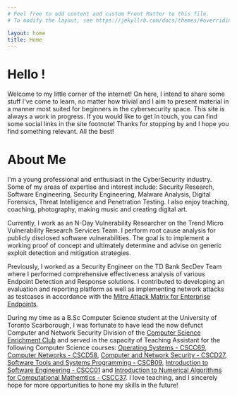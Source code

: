 ```yaml
---
# Feel free to add content and custom Front Matter to this file.
# To modify the layout, see https://jekyllrb.com/docs/themes/#overriding-theme-defaults

layout: home
title: Home
---
```


# Hello !

Welcome to my little corner of the internet! On here, I intend to share some stuff I've come to learn, no matter how trivial and I aim to present material in a manner most suited for beginners in the cybersecurity space. This site is always a work in progress. If you would like to get in touch, you can find some social links in the site footnote! Thanks for stopping by and I hope you find something relevant. All the best!

# About Me

I'm a young professional and enthusiast in the CyberSecurity industry. Some of my areas of expertise and interest include: Security Research, Software Engineering, Security Engineering, Malware Analysis, Digital Forensics, Threat Intelligence and Penetration Testing. I also enjoy teaching, coaching, photography, making music and creating digital art.

Currently, I work as an N-Day Vulnerability Researcher on the Trend Micro Vulnerability Research Services Team. I perform root cause analysis for publicly disclosed software vulnerabilities. The goal is to implement a working proof of concept and ultimately determine and advise on generic exploit detection and mitigation strategies.

Previously, I worked as a Security Engineer on the TD Bank SecDev Team where I performed comprehensive effectiveness analysis of various Endpoint Detection and Response solutions. I contributed to developing an evaluation and reporting platform as well as implementing network attacks as testcases in accordance with the [Mitre Attack Matrix for Enterprise Endpoints](https://attack.mitre.org/matrices/enterprise/).

During my time as a B.Sc Computer Science student at the University of Toronto Scarborough, I was fortunate to have lead the now defunct Computer and Network Security Division of the [Computer Science Enrichment Club](https://csec.club/) and served in the capacity of Teaching Assistant for the following Computer Science courses: [Operating Systems - CSCC69](https://utsc.calendar.utoronto.ca/course/cscc69h3), [Computer Networks - CSCD58](https://utsc.calendar.utoronto.ca/course/cscd58h3), [Computer and Network Security - CSCD27](https://utsc.calendar.utoronto.ca/course/cscd27h3), [Software Tools and Systems Programming - CSCB09](https://utsc.calendar.utoronto.ca/course/cscb09h3), [Introduction to Software Engineering - CSCC01](https://utsc.calendar.utoronto.ca/course/cscc01h3) and [Introduction to Numerical Algorithms for Computational Mathemtics - CSCC37](https://utsc.calendar.utoronto.ca/course/cscc37h3). I love teaching, and I sincerely hope for more opportunities to hone my skills in the future!
    